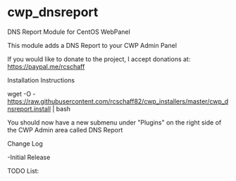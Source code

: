 # cwp_dnsreport
DNS Report Module for CentOS WebPanel

This module adds a DNS Report to your CWP Admin Panel

If you would like to donate to the project, I accept donations at: https://paypal.me/rcschaff

Installation Instructions

wget -O - https://raw.githubusercontent.com/rcschaff82/cwp_installers/master/cwp_dnsreport.install | bash

You should now have a new submenu under "Plugins" on the right side of the CWP Admin area called DNS Report

Change Log

-Initial Release

TODO List:

